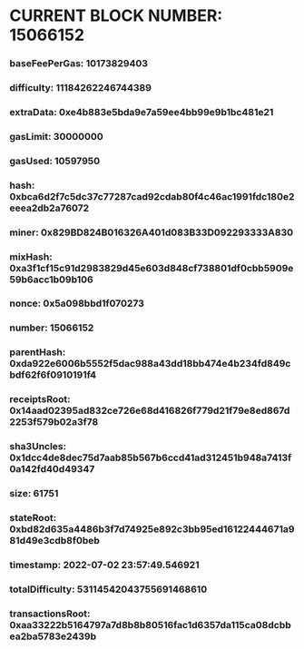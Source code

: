 # CURRENT BLOCK NUMBER: 15066152

### baseFeePerGas: 10173829403
### difficulty: 11184262246744389
### extraData: 0xe4b883e5bda9e7a59ee4bb99e9b1bc481e21
### gasLimit: 30000000
### gasUsed: 10597950
### hash: 0xbca6d2f7c5dc37c77287cad92cdab80f4c46ac1991fdc180e2eeea2db2a76072
### miner: 0x829BD824B016326A401d083B33D092293333A830
### mixHash: 0xa3f1cf15c91d2983829d45e603d848cf738801df0cbb5909e59b6acc1b09b106
### nonce: 0x5a098bbd1f070273
### number: 15066152
### parentHash: 0xda922e6006b5552f5dac988a43dd18bb474e4b234fd849cbdf62f6f0910191f4
### receiptsRoot: 0x14aad02395ad832ce726e68d416826f779d21f79e8ed867d2253f579b02a3f78
### sha3Uncles: 0x1dcc4de8dec75d7aab85b567b6ccd41ad312451b948a7413f0a142fd40d49347
### size: 61751
### stateRoot: 0xbd82d635a4486b3f7d74925e892c3bb95ed16122444671a981d49e3cdb8f0beb
### timestamp: 2022-07-02 23:57:49.546921
### totalDifficulty: 53114542043755691468610
### transactionsRoot: 0xaa33222b5164797a7d8b8b80516fac1d6357da115ca08dcbbea2ba5783e2439b
